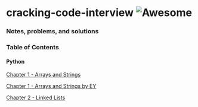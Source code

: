 # cracking-code-interview ![Awesome](https://awesome.re/badge.svg)
### Notes, problems, and solutions

### Table of Contents

#### Python 

[Chapter 1 - Arrays and Strings](https://github.com/nyc-tech/cracking-code-interview/tree/master/PythonSolutions/ChapterOne_Arrays_and_Strings)

[Chapter 1 - Arrays and Strings by EY](https://github.com/nyc-tech/cracking-code-interview/tree/master/Chapter1)

[Chapter 2 - Linked Lists](https://github.com/nyc-tech/cracking-code-interview/tree/master/PythonSolutions/ChapterTwo_LinkedLists)



